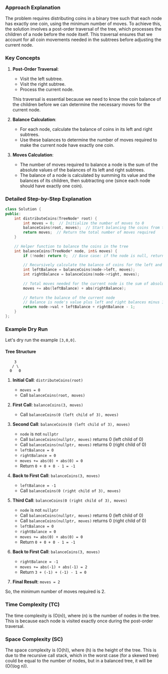 ### Approach Explanation

The problem requires distributing coins in a binary tree such that each node has exactly one coin, using the minimum number of moves. To achieve this, the solution involves a post-order traversal of the tree, which processes the children of a node before the node itself. This traversal ensures that we account for all coin movements needed in the subtrees before adjusting the current node.

### Key Concepts

1. **Post-Order Traversal**:
   - Visit the left subtree.
   - Visit the right subtree.
   - Process the current node.
   
   This traversal is essential because we need to know the coin balance of the children before we can determine the necessary moves for the current node.

2. **Balance Calculation**:
   - For each node, calculate the balance of coins in its left and right subtrees.
   - Use these balances to determine the number of moves required to make the current node have exactly one coin.

3. **Moves Calculation**:
   - The number of moves required to balance a node is the sum of the absolute values of the balances of its left and right subtrees.
   - The balance of a node is calculated by summing its value and the balances of its children, then subtracting one (since each node should have exactly one coin).

### Detailed Step-by-Step Explanation

```cpp
class Solution {
public:
    int distributeCoins(TreeNode* root) {
        int moves = 0;  // Initialize the number of moves to 0
        balanceCoins(root, moves);  // Start balancing the coins from the root
        return moves;  // Return the total number of moves required
    }
    
    // Helper function to balance the coins in the tree
    int balanceCoins(TreeNode* node, int& moves) {
        if (!node) return 0;  // Base case: if the node is null, return 0
        
        // Recursively calculate the balance of coins for the left and right subtrees
        int leftBalance = balanceCoins(node->left, moves);
        int rightBalance = balanceCoins(node->right, moves);
        
        // Total moves needed for the current node is the sum of absolute balances of its subtrees
        moves += abs(leftBalance) + abs(rightBalance);
        
        // Return the balance of the current node
        // Balance is node's value plus left and right balances minus 1 (as each node needs 1 coin)
        return node->val + leftBalance + rightBalance - 1;
    }
};
```

### Example Dry Run

Let's dry run the example `[3,0,0]`.

#### Tree Structure
```
    3
   / \
  0   0
```

1. **Initial Call**: `distributeCoins(root)`
   - `moves = 0`
   - Call `balanceCoins(root, moves)`

2. **First Call**: `balanceCoins(3, moves)`
   - Call `balanceCoins(0 (left child of 3), moves)`
   
3. **Second Call**: `balanceCoins(0 (left child of 3), moves)`
   - `node` is not `nullptr`
   - Call `balanceCoins(nullptr, moves)` returns 0 (left child of 0)
   - Call `balanceCoins(nullptr, moves)` returns 0 (right child of 0)
   - `leftBalance = 0`
   - `rightBalance = 0`
   - `moves += abs(0) + abs(0) = 0`
   - Return `0 + 0 + 0 - 1 = -1`
   
4. **Back to First Call**: `balanceCoins(3, moves)`
   - `leftBalance = -1`
   - Call `balanceCoins(0 (right child of 3), moves)`
   
5. **Third Call**: `balanceCoins(0 (right child of 3), moves)`
   - `node` is not `nullptr`
   - Call `balanceCoins(nullptr, moves)` returns 0 (left child of 0)
   - Call `balanceCoins(nullptr, moves)` returns 0 (right child of 0)
   - `leftBalance = 0`
   - `rightBalance = 0`
   - `moves += abs(0) + abs(0) = 0`
   - Return `0 + 0 + 0 - 1 = -1`
   
6. **Back to First Call**: `balanceCoins(3, moves)`
   - `rightBalance = -1`
   - `moves += abs(-1) + abs(-1) = 2`
   - Return `3 + (-1) + (-1) - 1 = 0`

7. **Final Result**: `moves = 2`

So, the minimum number of moves required is 2.

### Time Complexity (TC)
The time complexity is \(O(n)\), where \(n\) is the number of nodes in the tree. This is because each node is visited exactly once during the post-order traversal.

### Space Complexity (SC)
The space complexity is \(O(h)\), where \(h\) is the height of the tree. This is due to the recursive call stack, which in the worst case (for a skewed tree) could be equal to the number of nodes, but in a balanced tree, it will be \(O(\log n)\).
